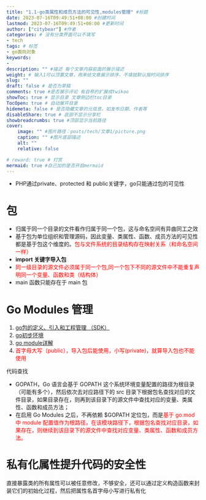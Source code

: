 ```yaml
---
title: "1.1-go类属性和成员方法的可见性,modules管理" #标题
date: 2023-07-16T09:49:51+08:00 #创建时间
lastmod: 2023-07-16T09:49:51+08:00 #更新时间
author: ["citybear"] #作者
categories: # 没有分类界面可以不填写
- tech
tags: # 标签
- go面向对象
keywords: 
- 
description: "" #描述 每个文章内容前面的展示描述
weight: # 输入1可以顶置文章，用来给文章展示排序，不填就默认按时间排序
slug: ""
draft: false # 是否为草稿
comments: true #是否展示评论 有自带的扩展成twikoo
showToc: true # 显示目录 文章侧边栏toc目录
TocOpen: true # 自动展开目录
hidemeta: false # 是否隐藏文章的元信息，如发布日期、作者等
disableShare: true # 底部不显示分享栏
showbreadcrumbs: true #顶部显示当前路径
cover:
    image: "" #图片路径：posts/tech/文章1/picture.png
    caption: "" #图片底部描述
    alt: ""
    relative: false

# reward: true # 打赏
mermaid: true #自己加的是否开启mermaid
---
```


- PHP通过private、protected 和 public关键字，go只能通过包的可见性
  
# 包
- 归属于同一个目录的文件看作归属于同一个包，这与命名空间有异曲同工之效
- 基于包为单位组织和管理源码，因此变量、类属性、函数、成员方法的可见性都是基于包这个维度的。<font color="red">包与文件系统的目录结构存在映射关系（和命名空间一样）</font>
- **import 关键字导入包**
- <font color="red">同一级目录的源文件必须属于同一个包,同一个包下不同的源文件中不能重复声明同一个变量、函数和类（结构体）</font>
- main 函数只能存在于 main 包
  
# Go Modules 管理
1. [go包的定义、引入和工程管理 （SDK）](https://note.youdao.com/s/ECyr1YWr)
2. [go初步环境](https://note.youdao.com/s/DODbY44c)
3. [go module详解](https://note.youdao.com/s/apaI6t6y)
4. <font color="red">首字母大写（public），导入包后能使用，小写(private)，就算导入包也不能使用</font>

代码查找
- GOPATH，Go 语言会基于 GOPATH 这个系统环境变量配置的路径为根目录（可能有多个），然后依次去对应路径下的 src 目录下根据包名查找对应的文件目录，如果目录存在，则再到该目录下的源文件中查找对应的变量、类属性、函数和成员方法；
- 在启用 Go Modules 之后，不再依赖 $GOPATH 定位包，而是<font color="red">基于 go.mod 中 module 配置值作为根路径，在该模块路径下，根据包名查找对应目录，如果存在，则继续到该目录下的源文件中查找对应变量、类属性、函数和成员方法。</font>

# 私有化属性提升代码的安全性
直接暴露类的所有属性可以被任意修改，不够安全，还可以通过定义构造函数来封装它们的初始化过程，然后把属性名首字母小写进行私有化

